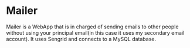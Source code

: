 # Mailer
Mailer is a WebApp that is in charged of sending emails to other people without using your principal email(in this case it uses my secondary email account).
It uses Sengrid and connects to a MySQL database.
